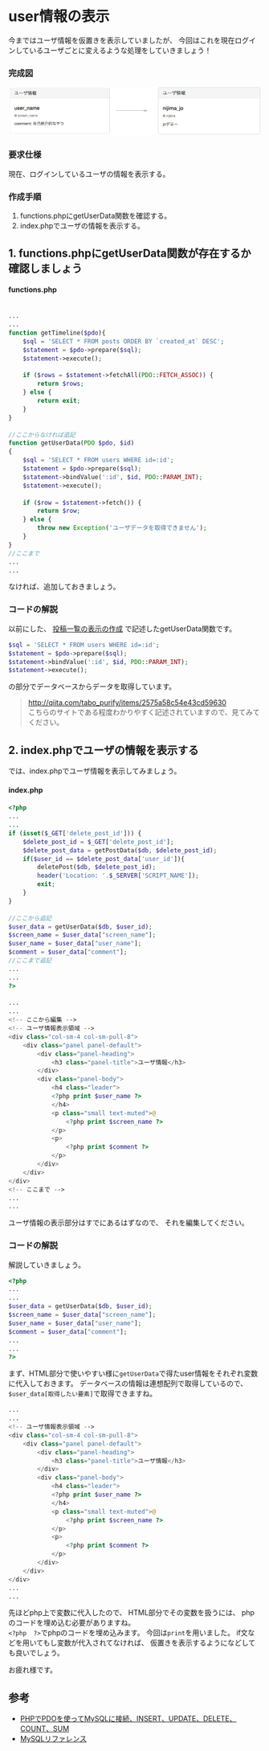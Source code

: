 # user情報の表示

今まではユーザ情報を仮置きを表示していましたが、
今回はこれを現在ログインしているユーザごとに変えるような処理をしていきましょう！

### 完成図

![userData](./images/userData.png)

### 要求仕様

現在、ログインしているユーザの情報を表示する。

### 作成手順

 1. functions.phpにgetUserData関数を確認する。
 2. index.phpでユーザの情報を表示する。

## 1. functions.phpにgetUserData関数が存在するか確認しましょう

#### functions.php

```php

...
...
function getTimeline($pdo){
	$sql = 'SELECT * FROM posts ORDER BY `created_at` DESC';
	$statement = $pdo->prepare($sql);
	$statement->execute();

	if ($rows = $statement->fetchAll(PDO::FETCH_ASSOC)) {
		return $rows;
	} else {
		return exit;
	}
}

//ここからなければ追記
function getUserData(PDO $pdo, $id)
{
	$sql = 'SELECT * FROM users WHERE id=:id';
	$statement = $pdo->prepare($sql);
	$statement->bindValue(':id', $id, PDO::PARAM_INT);
	$statement->execute();

	if ($row = $statement->fetch()) {
		return $row;
	} else {
		throw new Exception('ユーザデータを取得できません');
	}
}
//ここまで
...
...

```

なければ、追加しておきましょう。

### コードの解説

以前にした、
[投稿一覧の表示の作成](https://github.com/dit-rohm/textbook/blob/master/autumn/timeline/timeline.md)
で記述したgetUserData関数です。  

```php
$sql = 'SELECT * FROM users WHERE id=:id';
$statement = $pdo->prepare($sql);
$statement->bindValue(':id', $id, PDO::PARAM_INT);
$statement->execute();
```

の部分でデータベースからデータを取得しています。

 > http://qiita.com/tabo_purify/items/2575a58c54e43cd59630  
こちらのサイトである程度わかりやすく記述されていますので、見てみてください。

## 2. index.phpでユーザの情報を表示する

では、index.phpでユーザ情報を表示してみましょう。

#### index.php

```php
<?php
...
...
if (isset($_GET['delete_post_id'])) {
	$delete_post_id = $_GET['delete_post_id'];
	$delete_post_data = getPostData($db, $delete_post_id);
	if($user_id == $delete_post_data['user_id']){
		deletePost($db, $delete_post_id);
		header('Location: '.$_SERVER['SCRIPT_NAME']);
		exit;
	}
}

//ここから追記
$user_data = getUserData($db, $user_id);
$screen_name = $user_data["screen_name"];
$user_name = $user_data["user_name"];
$comment = $user_data["comment"];
//ここまで追記
...
...
?>

...
...
<!-- ここから編集 -->
<!-- ユーザ情報表示領域 -->
<div class="col-sm-4 col-sm-pull-8">
	<div class="panel panel-default">
		<div class="panel-heading">
			<h3 class="panel-title">ユーザ情報</h3>
		</div>
		<div class="panel-body">
			<h4 class="leader">
			<?php print $user_name ?>
			</h4>
			<p class="small text-muted">@
				<?php print $screen_name ?>
			</p>
			<p>
				<?php print $comment ?>
			</p>
		</div>
	</div>
</div>
<!-- ここまで -->
...
...

```
ユーザ情報の表示部分はすでにあるはずなので、
それを編集してください。

### コードの解説

解説していきましょう。

```php
<?php
...
...
$user_data = getUserData($db, $user_id);
$screen_name = $user_data["screen_name"];
$user_name = $user_data["user_name"];
$comment = $user_data["comment"];
...
...
?>
```

まず、HTML部分で使いやすい様に`getUserData`で得たuser情報をそれぞれ変数に代入しておきます。
データベースの情報は連想配列で取得しているので、`$user_data[取得したい要素]`で取得できますね。

```php
...
...
<!-- ユーザ情報表示領域 -->
<div class="col-sm-4 col-sm-pull-8">
	<div class="panel panel-default">
		<div class="panel-heading">
			<h3 class="panel-title">ユーザ情報</h3>
		</div>
		<div class="panel-body">
			<h4 class="leader">
			<?php print $user_name ?>
			</h4>
			<p class="small text-muted">@
				<?php print $screen_name ?>
			</p>
			<p>
				<?php print $comment ?>
			</p>
		</div>
	</div>
</div>
...
...
```

先ほどphp上で変数に代入したので、
HTML部分でその変数を扱うには、
phpのコードを埋め込む必要がありますね。  
`<?php  ?>`でphpのコードを埋め込みます。
今回は`print`を用いました。
if文などを用いてもし変数が代入されてなければ、
仮置きを表示するようになどしても良いでしょう。

お疲れ様です。

## 参考
- [PHPでPDOを使ってMySQLに接続、INSERT、UPDATE、DELETE、COUNT、SUM](http://qiita.com/tabo_purify/items/2575a58c54e43cd59630)
- [MySQLリファレンス](https://github.com/dit-rohm/textbook/blob/master/common/mysql.md)
